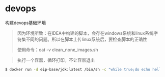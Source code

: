 # devops
构建devops基础环境

> 因为环境所致：在IDEA中构建的脚本，会存在windows系统和linux系统字符集不同的问题。所以在脚本上传linux系统后，要检查脚本的正确性
>
> 使用命令：cat -v clean_none_images.sh


> 执行一个容器，循环打印。不让容器退出
```bash
$ docker run -d eip-base/jdk:latest /bin/sh -c "while true;do echo hello zzyy;sleep 2;done"
```

